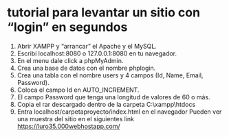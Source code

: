 # tutorial para levantar un sitio con “login” en segundos
1.	Abrir XAMPP y “arrancar” el Apache y el MySQL.
2.	Escribí localhost:8080 o 127.0.0.1:8080 en tu navegador.
3.	En el menu dale click a phpMyAdmin.
4.	Crea una base de datos con el nombre phplogin.
5.	Crea una tabla con el nombre users y 4 campos (Id, Name, Email, Password).
6.	Coloca el campo Id en AUTO_INCREMENT.
7.	El campo Password que tenga una longitud de valores de 60 o más.
8.	Copia el rar descargado dentro de la carpeta C:\xampp\htdocs
9.	Entra localhost/carpetaproyecto/index.html en el navegador
Pueden ver una muestra del sitio en el siguientes link
https://luro35.000webhostapp.com/
